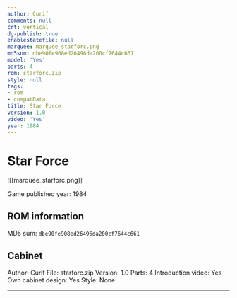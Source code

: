 ```yaml
---
author: Curif
comments: null
crt: vertical
dg-publish: true
enablestatefile: null
marquee: marquee_starforc.png
md5sum: dbe90fe908ed26496da200cf7644c661
model: 'Yes'
parts: 4
rom: starforc.zip
style: null
tags:
- rom
- compatData
title: Star Force
version: 1.0
video: 'Yes'
year: 1984
---
```


# Star Force

![[marquee_starforc.png]]

Game published year: 1984

## ROM information

MD5 sum: `dbe90fe908ed26496da200cf7644c661` 

## Cabinet

Author: Curif
File: starforc.zip
Version: 1.0
Parts: 4
Introduction video: Yes
Own cabinet design: Yes
Style: None

---
